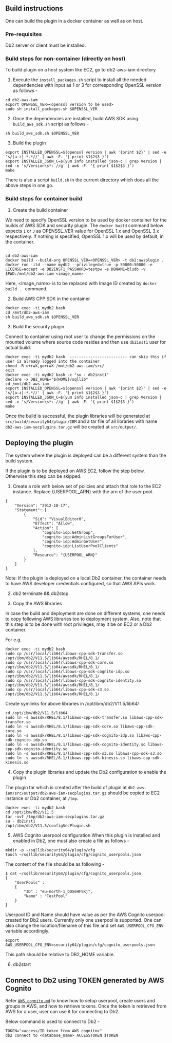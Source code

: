 ## Build instructions

One can build the plugin in a docker container as well as on host.

### Pre-requisites
Db2 server or client must be installed.

### Build steps for non-container (directly on host)

To build plugin on a host system like EC2, go to db2-aws-iam directory

1. Execute the `install_packages.sh` script to install all the needed dependencies with input as 1 or 3 for corresponding OpenSSL version as follows -

```shell
cd db2-aws-iam
export OPENSSL_VER=<openssl version to be used>
sudo sh install_packages.sh $OPENSSL_VER
```

2. Once the dependencies are installed, build AWS SDK using `build_aws_sdk.sh` script as follows -

```shell
sh build_aws_sdk.sh $OPENSSL_VER
```

3. Build the plugin

```shell
export INSTALLED_OPENSSL=$(openssl version | awk '{print $2}' | sed -e 's/[a-z]-*.*//' | awk -F. '{ print $1$2$3 }')
export INSTALLED_JSON_C=$(yum info installed json-c | grep Version | sed -e 's/Version\s*: //g' | awk -F. '{ print $1$2$3 }')
make
```

There is also a script `build.sh` in the current directory which does all the above steps in one go.

### Build steps for container build

1. Create the build container

We need to specify OpenSSL version to be used by docker container for the builds of AWS SDK and security plugin. The `docker build` command below expects `1` or `3` as OPENSSL_VER value for OpenSSL 1.x and OpenSSL 3.x respectively. If nothing is specified, OpenSSL 1.x will be used by default, in the container.

```shell

cd db2-aws-iam
docker build --build-arg OPENSSL_VER=<OPENSSL_VER> -t db2:awsplugin .
docker run -itd --name mydb2 --privileged=true -p 50000:50000 -e LICENSE=accept -e DB2INST1_PASSWORD=testpw -e DBNAME=bludb -v $PWD:/mnt/db2-aws-iam <image_name>
```

Here, <image_name> is to be replaced with Image ID created by `docker build . ` command.

2. Build AWS CPP SDK in the container

```shell
docker exec -ti mydb2 bash
cd /mnt/db2-aws-iam
sh build_aws_sdk.sh $OPENSSL_VER
```

3. Build the security plugin

Connect to container using root user to change the permissions on the mounted volume where source code resides and then use `db2inst1` user for actual build.

```shell
docker exec -ti mydb2 bash  ------------------------- can skip this if user is already logged into the container
chmod -R u+rwX,go+rwX /mnt/db2-aws-iam/src/
exit
docker exec -ti mydb2 bash -c "su - db2inst1"
declare -x DB2_HOME="${HOME}/sqllib"
cd /mnt/db2-aws-iam
export INSTALLED_OPENSSL=$(openssl version | awk '{print $2}' | sed -e 's/[a-z]-*.*//' | awk -F. '{ print $1$2$3 }')
export INSTALLED_JSON_C=$(yum info installed json-c | grep Version | sed -e 's/Version\s*: //g' | awk -F. '{ print $1$2$3 }')
make
```

Once the build is successful, the plugin libraries will be generated at `src/build/security64/plugin/IBM` and a tar file of all libraries with name `db2-aws-iam-secplugins.tar.gz` will be created at `src/output/`.


## Deploying the plugin

The system where the plugin is deployed can be a different system than the build system.

If the plugin is to be deployed on AWS EC2, follow the step below. Otherwise this step can be skipped.  
1. Create a role with below set of policies and attach that role to the EC2 instance. Replace {USERPOOL_ARN} with the arn of the user pool.

```shell
{
    "Version": "2012-10-17",
    "Statement": [
        {
            "Sid": "VisualEditor0",
            "Effect": "Allow",
            "Action": [
                "cognito-idp:GetGroup",
                "cognito-idp:AdminListGroupsForUser",
                "cognito-idp:AdminGetUser",
                "cognito-idp:ListUserPoolClients"
            ],
            "Resource": "{USERPOOL_ARN}"
        }
    ]
}
```

Note: If the plugin is deployed on a local Db2 container, the container needs to have AWS developer credentials configured, so that AWS APIs work.

2. db2 terminate && db2stop

3. Copy the AWS libraries

In case the build and deployment are done on different systems, one needs to copy following AWS libraries too to deployment system.
Also, note that this step is to be done with root privileges, may it be on EC2 or a Db2 container.

For e.g.
```shell
docker exec -ti mydb2 bash
sudo cp /usr/local/lib64/libaws-cpp-sdk-transfer.so /opt/ibm/db2/V11.5/lib64/awssdk/RHEL/8.1/
sudo cp /usr/local/lib64/libaws-cpp-sdk-core.so /opt/ibm/db2/V11.5/lib64/awssdk/RHEL/8.1/
sudo cp /usr/local/lib64/libaws-cpp-sdk-cognito-idp.so /opt/ibm/db2/V11.5/lib64/awssdk/RHEL/8.1/
sudo cp /usr/local/lib64/libaws-cpp-sdk-cognito-identity.so /opt/ibm/db2/V11.5/lib64/awssdk/RHEL/8.1/
sudo cp /usr/local/lib64/libaws-cpp-sdk-s3.so /opt/ibm/db2/V11.5/lib64/awssdk/RHEL/8.1/
```

Create symlinks for above libraries in /opt/ibm/db2/V11.5/lib64/
```shell
cd /opt/ibm/db2/V11.5/lib64
sudo ln -s awssdk/RHEL/8.1/libaws-cpp-sdk-transfer.so libaws-cpp-sdk-transfer.so
sudo ln -s awssdk/RHEL/8.1/libaws-cpp-sdk-core.so libaws-cpp-sdk-core.so
sudo ln -s awssdk/RHEL/8.1/libaws-cpp-sdk-cognito-idp.so libaws-cpp-sdk-cognito-idp.so
sudo ln -s awssdk/RHEL/8.1/libaws-cpp-sdk-cognito-identity.so libaws-cpp-sdk-cognito-identity.so
sudo ln -s awssdk/RHEL/8.1/libaws-cpp-sdk-s3.so libaws-cpp-sdk-s3.so
sudo ln -s awssdk/RHEL/8.1/libaws-cpp-sdk-kinesis.so libaws-cpp-sdk-kinesis.so
```

4. Copy the plugin libraries and update the Db2 configuration to enable the plugin
 
The plugin tar which is created after the build of plugin at `db2-aws-iam/src/output/db2-aws-iam-secplugins.tar.gz` should be copied
to EC2 instance or Db2 container, at `/tmp`. 

```shell
docker exec -ti mydb2 bash
cd /opt/ibm/db2/V11.5
tar -xvf /tmp/db2-aws-iam-secplugins.tar.gz 
su - db2inst1
/opt/ibm/db2/V11.5/configSecPlugin.sh
```

5. AWS Cognito userpool configuration
When this plugin is installed and enabled in Db2, one must also create a file as follows -

```shell
mkdir -p ~/sqllib/security64/plugin/cfg
touch ~/sqllib/security64/plugin/cfg/cognito_userpools.json
```

The content of the file should be as following -

```shell
$ cat ~/sqllib/security64/plugin/cfg/cognito_userpools.json 
{
    "UserPools" : 
    {
        "ID" : "eu-north-1_bOS6HFSKj",
        "Name" : "TestPool"
    }
}
```
Userpool ID and Name should have value as per the AWS Cognito userpool created for Db2 users. Currently only one userpool is supported.
One can also change the location/filename of this file and set `AWS_USERPOOL_CFG_ENV` variable accordingly.


```shell
export AWS_USERPOOL_CFG_ENV=security64/plugin/cfg/cognito_userpools.json
```
This path should be relative to DB2_HOME variable.

6. db2start


## Connect to Db2 using TOKEN generated by AWS Cognito

Refer [`AWS_cognito.md`](AWS_cognito.md) to know how to setup userpool, create users and groups in AWS, and how to retrieve tokens.
Once the token is retrieved from AWS for a user, user can use it for connecting to Db2.

Below command is used to connect to Db2 -
```shell
TOKEN="<access/ID token from AWS cognito>"
db2 connect to <database_name> ACCESSTOKEN $TOKEN
```
